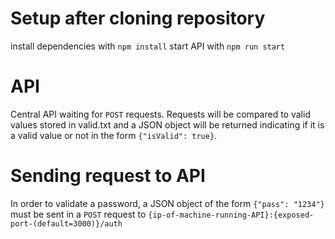 # Setup after cloning repository
install dependencies with
`npm install`
start API with
`npm run start`

# API
Central API waiting for `POST` requests. Requests will be compared to valid values stored in valid.txt and a JSON object will be returned indicating if it is a valid value or not in the form `{"isValid": true}`.

# Sending request to API
In order to validate a password, a JSON object of the form `{"pass": "1234"}` must be sent in a `POST` request to `{ip-of-machine-running-API}:{exposed-port-(default=3000)}/auth`
